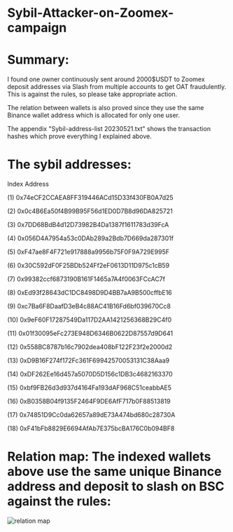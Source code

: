 # Sybil-Attacker-on-Zoomex-campaign

# Summary:
I found one owner continuously sent around 2000$USDT to Zoomex deposit addresses via Slash from multiple accounts to get OAT fraudulently.
This is against the rules, so please take appropriate action.

The relation between wallets is also proved since they use the same Binance wallet address which is allocated for only one user.

The appendix "Sybil-address-list 20230521.txt" shows the transaction hashes which prove everything I explained above.

# The sybil addresses:
Index	Address

(1)   0x74eCF2CCAEA8FF319446ACd15D33f430FB0A7d25

(2)	  0x0c4B6Ea50f4B99B95F56d1ED0D7B8d96DA825721

(3)	  0x7DD68BdB4d12D73982B4Da1387f1611783d39FcA	

(4)	  0x056D4A7954a53c0DAb289a2Bdb7D669da287301f	

(5)	  0xF47ae8F4F721e917888a9956b75F0F9A729E995F	

(6)	  0x30C592dF0F25BDb524Ff2eF0613D11D975c1cB59	

(7)	  0x99382ccf6873190B161F1465a7A4f0063FCcAC7f	

(8)	  0xEd93f28643dC1DC8498D9D4BB7aA9B500cffbE16	

(9)	  0xc7Ba6F8DaafD3eB4c88AC41B16Fd6bf039670Cc8

(10)  0x9eF60F17287549Da117D2AA1421256368B29C4f0

(11)  0x01f30095eFc273E948D6346B0622D87557d9D641

(12)  0x558BC8787b16c7902dea408bF122F23f2e2000d2

(13)	0xD9B16F274f172Fc361F69942570053131C38Aaa9	

(14)	0xDF262Ee16d457a5070D5D156c1DB3c4682163370	

(15)	0xbf9FB26d3d937d4164Fa193dAF968C51ceabbAE5	

(16)	0xB0358B04f9135F2464F9DE6AfF717b0F88513819	

(17)	0x74851D9Cc0da62657a89dE73A474bd680c28730A

(18)	0xF41bFb8829E6694AfAb7E375bcBA176C0b094BF8

# Relation map: The indexed wallets above use the same unique Binance address and deposit to slash on BSC against the rules:
![relation map](https://github.com/kenny-ish/Sybil-Addresses-on-Zoomex-campaign/assets/114967656/948806a2-035f-4f60-8abe-c804025d2dac)
